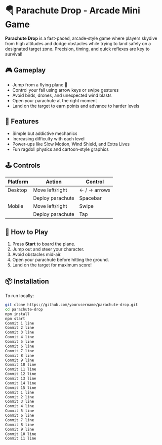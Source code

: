 # 🪂 Parachute Drop - Arcade Mini Game

**Parachute Drop** is a fast-paced, arcade-style game where players skydive from high altitudes and dodge obstacles while trying to land safely on a designated target zone. Precision, timing, and quick reflexes are key to survival!

## 🎮 Gameplay

- Jump from a flying plane 🚁
- Control your fall using arrow keys or swipe gestures
- Avoid birds, drones, and unexpected wind blasts
- Open your parachute at the right moment
- Land on the target to earn points and advance to harder levels

## 🧠 Features

- Simple but addictive mechanics
- Increasing difficulty with each level
- Power-ups like Slow Motion, Wind Shield, and Extra Lives
- Fun ragdoll physics and cartoon-style graphics

## 🕹️ Controls

| Platform       | Action               | Control       |
|----------------|----------------------|---------------|
| Desktop        | Move left/right      | ← / → arrows  |
|                | Deploy parachute     | Spacebar      |
| Mobile         | Move left/right      | Swipe         |
|                | Deploy parachute     | Tap           |

## 🚀 How to Play

1. Press **Start** to board the plane.
2. Jump out and steer your character.
3. Avoid obstacles mid-air.
4. Open your parachute before hitting the ground.
5. Land on the target for maximum score!

## 📦 Installation

To run locally:

```bash
git clone https://github.com/yourusername/parachute-drop.git
cd parachute-drop
npm install
npm start
Commit 1 line
Commit 2 line
Commit 3 line
Commit 4 line
Commit 5 line
Commit 6 line
Commit 7 line
Commit 8 line
Commit 9 line
Commit 10 line
Commit 11 line
Commit 12 line
Commit 13 line
Commit 14 line
Commit 15 line
Commit 1 line
Commit 2 line
Commit 3 line
Commit 4 line
Commit 5 line
Commit 6 line
Commit 7 line
Commit 8 line
Commit 9 line
Commit 10 line
Commit 11 line
